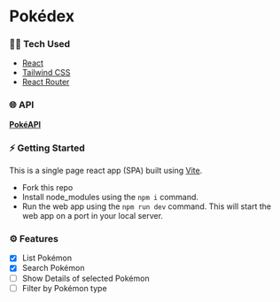 # Pokédex

### 👨‍💻 Tech Used
- [React](https://react.dev/)
- [Tailwind CSS](https://tailwindcss.com/)
- [React Router](https://reactrouter.com/en/main)

### 🌐 API
**[PokéAPI](https://pokeapi.co/)**

### ⚡️ Getting Started
This is a single page react app (SPA) built using [Vite](https://vitejs.dev/).
- Fork this repo
- Install node_modules using the ```npm i``` command.
- Run the web app using the ```npm run dev``` command.
This will start the web app on a port in your local server.

### ⚙️ Features
- [x] List Pokémon
- [x] Search Pokémon
- [ ] Show Details of selected Pokémon
- [ ] Filter by Pokémon type